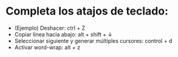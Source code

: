 # Completa los atajos de teclado:

- (Ejemplo) Deshacer: ctrl + Z
- Copiar línea hacia abajo: alt + shift + ↓
- Seleccionar siguiente y generar múltiples cursores: control + d
- Activar word-wrap: alt + z
